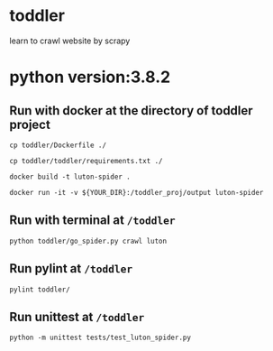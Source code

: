 # toddler
learn to crawl website by scrapy

# python version:3.8.2


## Run with docker at the directory of toddler project
`cp toddler/Dockerfile ./`

`cp toddler/toddler/requirements.txt ./`

`docker build -t luton-spider .`

`docker run -it -v ${YOUR_DIR}:/toddler_proj/output luton-spider`

## Run with terminal at `/toddler`

`python toddler/go_spider.py crawl luton`

## Run pylint at `/toddler`

`pylint toddler/`

## Run unittest at `/toddler`

`python -m unittest tests/test_luton_spider.py`
